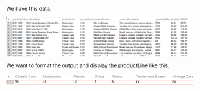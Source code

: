 We have this data.

![data](./data.png)

We want to format the output and display the productLine like this.

![result](./result.png)
